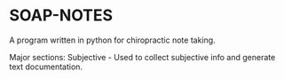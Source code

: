 # SOAP-NOTES

A program written in python for chiropractic note taking.

Major sections:
  Subjective - Used to collect subjective info and generate text documentation.

